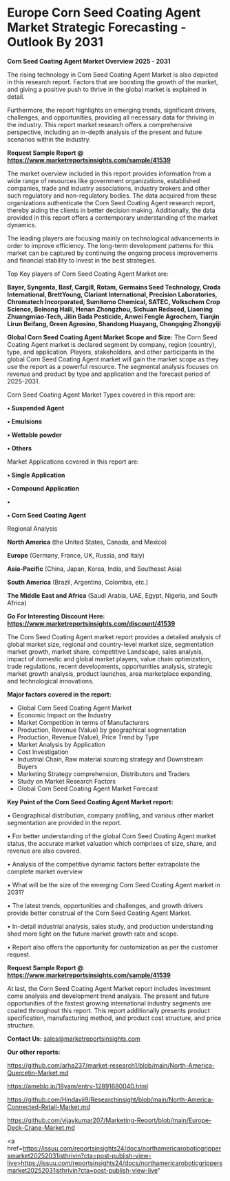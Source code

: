 # Europe Corn Seed Coating Agent Market Strategic Forecasting - Outlook By 2031

<Strong> Corn Seed Coating Agent Market Overview 2025 - 2031</strong>

The rising technology in Corn Seed Coating Agent Market is also depicted in this research report. Factors that are boosting the growth of the market, and giving a positive push to thrive in the global market is explained in detail.

Furthermore, the report highlights on emerging trends, significant drivers, challenges, and opportunities, providing all necessary data for thriving in the industry. This report market research offers a comprehensive perspective, including an in-depth analysis of the present and future scenarios within the industry.

<strong>Request Sample Report @ <a href=https://www.marketreportsinsights.com/sample/41539>https://www.marketreportsinsights.com/sample/41539</a></strong>

The market overview included in this report provides information from a wide range of resources like government organizations, established companies, trade and industry associations, industry brokers and other such regulatory and non-regulatory bodies. The data acquired from these organizations authenticate the Corn Seed Coating Agent research report, thereby aiding the clients in better decision making. Additionally, the data provided in this report offers a contemporary understanding of the market dynamics.

The leading players are focusing mainly on technological advancements in order to improve efficiency. The long-term development patterns for this market can be captured by continuing the ongoing process improvements and financial stability to invest in the best strategies.

Top Key players of Corn Seed Coating Agent Market are:

<strong>Bayer, Syngenta, Basf, Cargill, Rotam, Germains Seed Technology, Croda International, BrettYoung, Clariant International, Precision Laboratories, Chromatech Incorporated, Sumitomo Chemical, SATEC, Volkschem Crop Science, Beinong Haili, Henan Zhongzhou, Sichuan Redseed, Liaoning Zhuangmiao-Tech, Jilin Bada Pesticide, Anwei Fengle Agrochem, Tianjin Lirun Beifang, Green Agrosino, Shandong Huayang, Chongqing Zhongyiji</strong>

<strong><b>Global Corn Seed Coating Agent Market Scope and Size:</b></strong>
The Corn Seed Coating Agent market is declared segment by company, region (country), type, and application. Players, stakeholders, and other participants in the global Corn Seed Coating Agent market will gain the market scope as they use the report as a powerful resource. The segmental analysis focuses on revenue and product by type and application and the forecast period of 2025-2031.

Corn Seed Coating Agent Market Types covered in this report are:

<strong>•  Suspended Agent

•  Emulsions

•  Wettable powder

•  Others</strong>

Market Applications covered in this report are:

<strong>•  Single Application

•  Compound Application

•  

•  Corn Seed Coating Agent</strong> 

Regional Analysis

<strong>North America</strong> (the United States, Canada, and Mexico)

<strong>Europe</strong> (Germany, France, UK, Russia, and Italy)

<strong>Asia-Pacific</strong> (China, Japan, Korea, India, and Southeast Asia)

<strong>South America</strong> (Brazil, Argentina, Colombia, etc.)

<strong>The Middle East and Africa</strong> (Saudi Arabia, UAE, Egypt, Nigeria, and South Africa)

<strong>Go For Interesting Discount Here: <a href=https://www.marketreportsinsights.com/discount/41539>https://www.marketreportsinsights.com/discount/41539</a></strong>

The Corn Seed Coating Agent market report provides a detailed analysis of global market size, regional and country-level market size, segmentation market growth, market share, competitive Landscape, sales analysis, impact of domestic and global market players, value chain optimization, trade regulations, recent developments, opportunities analysis, strategic market growth analysis, product launches, area marketplace expanding, and technological innovations.

<strong><b>Major factors covered in the report:</b></strong>
<ul>
  <li>Global Corn Seed Coating Agent Market </li>
  <li>Economic Impact on the Industry</li>
  <li>Market Competition in terms of Manufacturers</li>
  <li>Production, Revenue (Value) by geographical segmentation</li>
  <li>Production, Revenue (Value), Price Trend by Type</li>
  <li>Market Analysis by Application</li>
  <li>Cost Investigation</li>
  <li>Industrial Chain, Raw material sourcing strategy and Downstream Buyers</li>
  <li>Marketing Strategy comprehension, Distributors and Traders</li>
  <li>Study on Market Research Factors</li>
  <li>Global Corn Seed Coating Agent Market Forecast</li>
</ul>

<strong><b>Key Point of the Corn Seed Coating Agent Market report:</b></strong>

• Geographical distribution, company profiling, and various other market segmentation are provided in the report.

• For better understanding of the global Corn Seed Coating Agent market status, the accurate market valuation which comprises of size, share, and revenue are also covered.

• Analysis of the competitive dynamic factors better extrapolate the complete market overview

• What will be the size of the emerging Corn Seed Coating Agent market in 2031?

• The latest trends, opportunities and challenges, and growth drivers provide better construal of the Corn Seed Coating Agent Market.

• In-detail industrial analysis, sales study, and production understanding shed more light on the future market growth rate and scope.

• Report also offers the opportunity for customization as per the customer request.

<strong>Request Sample Report @ <a href=https://www.marketreportsinsights.com/sample/41539>https://www.marketreportsinsights.com/sample/41539</a></strong>

At last, the Corn Seed Coating Agent Market report includes investment come analysis and development trend analysis. The present and future opportunities of the fastest growing international industry segments are coated throughout this report. This report additionally presents product specification, manufacturing method, and product cost structure, and price structure.

<strong>Contact Us:</strong>
sales@marketreportsinsights.com

<strong>Our other reports:</strong>

<a href=https://github.com/arha237/market-research1/blob/main/North-America-Quercetin-Market.md>https://github.com/arha237/market-research1/blob/main/North-America-Quercetin-Market.md</a>

<a href=https://ameblo.jp/18yam/entry-12891680040.html>https://ameblo.jp/18yam/entry-12891680040.html</a>

<a href=https://github.com/Hindavii9/Researchinsight/blob/main/North-America-Connected-Retail-Market.md>https://github.com/Hindavii9/Researchinsight/blob/main/North-America-Connected-Retail-Market.md</a>

<a href=https://github.com/vijaykumar207/Marketing-Report/blob/main/Europe-Deck-Crane-Market.md>https://github.com/vijaykumar207/Marketing-Report/blob/main/Europe-Deck-Crane-Market.md</a>

<a href=https://issuu.com/reportsinsights24/docs/northamericaroboticgrippersmarket20252031isthrivin?cta=post-publish-view-live>https://issuu.com/reportsinsights24/docs/northamericaroboticgrippersmarket20252031isthrivin?cta=post-publish-view-live</a>"
